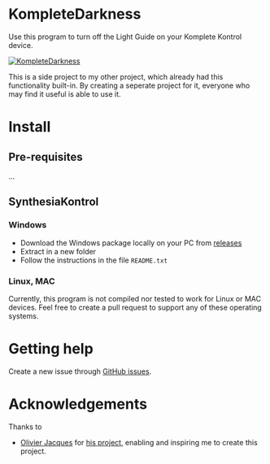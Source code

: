 # KompleteDarkness

Use this program to turn off the Light Guide on your Komplete Kontrol device.

[![KompleteDarkness](https://img.youtube.com/vi/kYX7PS1GVQs/0.jpg)](https://youtu.be/kYX7PS1GVQs)

This is a side project to my other project, which already had this functionality built-in.
By creating a seperate project for it, everyone who may find it useful is able to use it.

# Install

## Pre-requisites

...
  
## SynthesiaKontrol

### Windows

- Download the Windows package locally on your PC from [releases](https://github.com/EdwinVanRooij/komplete-darkness/releases/)
- Extract in a new folder
- Follow the instructions in the file `README.txt`

### Linux, MAC

Currently, this program is not compiled nor tested to work for Linux or MAC devices.
Feel free to create a pull request to support any of these operating systems.

# Getting help

Create a new issue through [GitHub issues](https://github.com/EdwinVanRooij/komplete-darkness/issues).

# Acknowledgements

Thanks to

- [Olivier Jacques](https://github.com/ojacques) for [his project](https://github.com/ojacques/SynthesiaKontrol), enabling and inspiring me to create this project.
